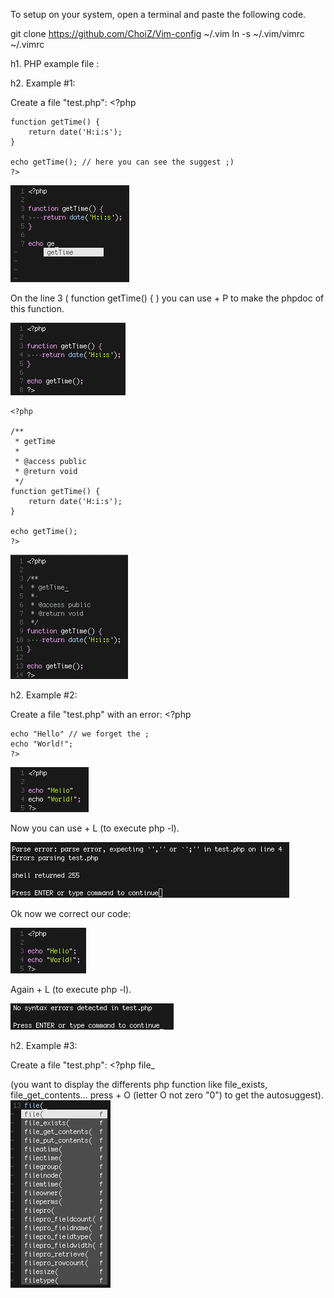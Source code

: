 To setup on your system, open a terminal and paste the following code.

git clone https://github.com/ChoiZ/Vim-config ~/.vim
ln -s ~/.vim/vimrc ~/.vimrc


h1. PHP example file :

h2. Example #1:

Create a file "test.php":
	<?php

	function getTime() {
		return date('H:i:s');
	}

	echo getTime(); // here you can see the suggest ;)
	?>

![screenshot1](https://github.com/ChoiZ/Vim-config/raw/master/screenshot1.png)

On the line 3 ( function getTime() { ) you can use <CTRL> + P to make the phpdoc of this function.

![screenshot2](https://github.com/ChoiZ/Vim-config/raw/master/screenshot2.png)

	<?php

	/**
	 * getTime 
	 * 
	 * @access public
	 * @return void
	 */
	function getTime() {
		return date('H:i:s');
	}

	echo getTime();
	?>

![screenshot3](https://github.com/ChoiZ/Vim-config/raw/master/screenshot3.png)


h2. Example #2: 

Create a file "test.php" with an error:
	<?php 

	echo "Hello" // we forget the ;
	echo "World!";
	?>

![screenshot4](https://github.com/ChoiZ/Vim-config/raw/master/screenshot4.png)

Now you can use <CTRL> + L (to execute php -l).

![screenshot5](https://github.com/ChoiZ/Vim-config/raw/master/screenshot5.png)

Ok now we correct our code:

![screenshot6](https://github.com/ChoiZ/Vim-config/raw/master/screenshot6.png)

Again <CTRL> + L (to execute php -l).

![screenshot7](https://github.com/ChoiZ/Vim-config/raw/master/screenshot7.png)


h2. Example #3:

Create a file "test.php":
	<?php
	file_

(you want to display the differents php function like file_exists, file_get_contents... press <CTRL> + O (letter O not zero "0") to get the autosuggest).
![screenshot8](https://github.com/ChoiZ/Vim-config/raw/master/screenshot8.png)
